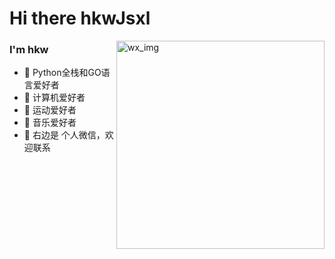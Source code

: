 <!---
HkwJsxl/HkwJsxl is a ✨ special ✨ repository because its `README.md` (this file) appears on your GitHub profile.
--->

# Hi there hkwJsxl
<img align="right" alt="wx_img" width="333px" src="https://images.cnblogs.com/cnblogs_com/blogs/746036/galleries/2159824/o_220512093722_%E5%BE%AE%E4%BF%A1.jpg" />

### I'm hkw
- 🌱 Python全栈和GO语言爱好者
- 🌱 计算机爱好者
- 🌱 运动爱好者
- 🌱 音乐爱好者
- 🌱 右边是 个人微信，欢迎联系
